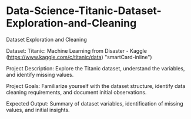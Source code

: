 # Data-Science-Titanic-Dataset-Exploration-and-Cleaning
Dataset Exploration and Cleaning

Dataset: Titanic: Machine Learning from Disaster - Kaggle (https://www.kaggle.com/c/titanic/data) "smartCard-inline")

Project Description: Explore the Titanic dataset, understand the variables, and identify missing values.

Project Goals: Familiarize yourself with the dataset structure, identify data cleaning requirements, and document initial observations.

Expected Output: Summary of dataset variables, identification of missing values, and initial insights.
